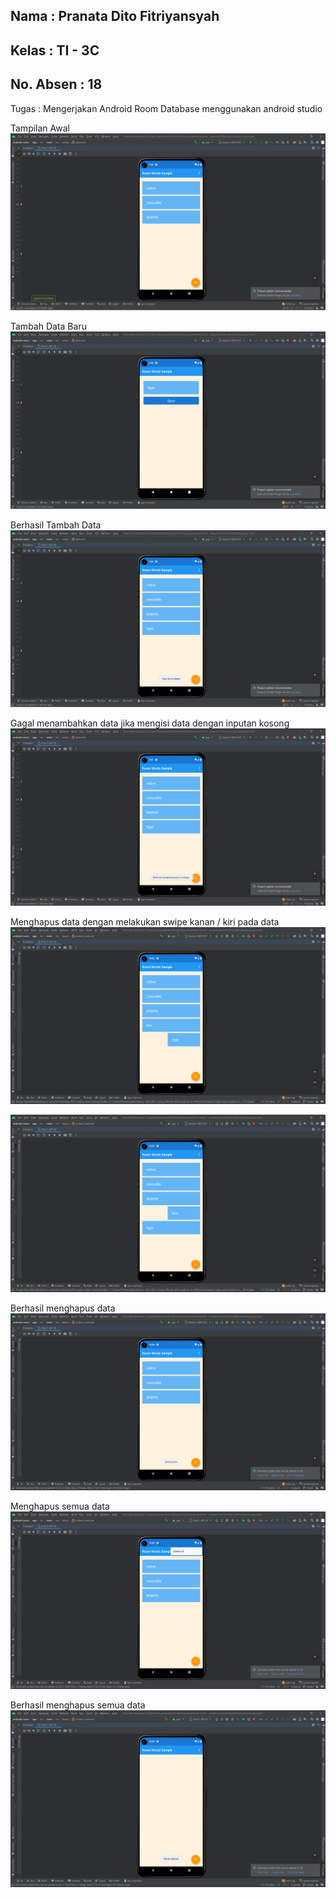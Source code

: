 ## Nama      : Pranata Dito Fitriyansyah
## Kelas     : TI - 3C
## No. Absen : 18

Tugas : Mengerjakan Android Room Database menggunakan android studio

Tampilan Awal
![Screenshot room](images/01.png)

Tambah Data Baru
![Screenshot room](images/02.png)

Berhasil Tambah Data
![Screenshot room](images/03.png)

Gagal menambahkan data jika mengisi data dengan inputan kosong
![Screenshot room](images/04.png)

Menghapus data dengan melakukan swipe kanan / kiri pada data
![Screenshot room](images/05.png)

![Screenshot room](images/06.png)

Berhasil menghapus data 
![Screenshot room](images/07.png)

Menghapus semua data 
![Screenshot room](images/08.png)

Berhasil menghapus semua data 
![Screenshot room](images/09.png)

